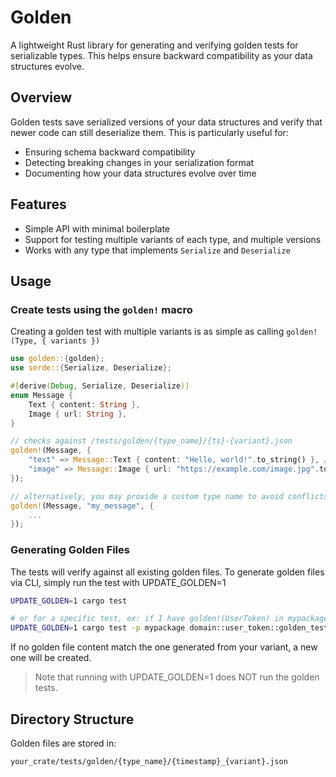 # Golden

A lightweight Rust library for generating and verifying golden tests for serializable types. This helps ensure backward compatibility as your data structures evolve.

## Overview

Golden tests save serialized versions of your data structures and verify that newer code can still deserialize them. This is particularly useful for:

- Ensuring schema backward compatibility
- Detecting breaking changes in your serialization format
- Documenting how your data structures evolve over time

## Features

- Simple API with minimal boilerplate
- Support for testing multiple variants of each type, and multiple versions
- Works with any type that implements `Serialize` and `Deserialize`

## Usage

### Create tests using the `golden!` macro

Creating a golden test with multiple variants is as simple as calling
`golden!(Type, { variants })`

```rust
use golden::{golden};
use serde::{Serialize, Deserialize};

#[derive(Debug, Serialize, Deserialize)]
enum Message {
    Text { content: String },
    Image { url: String },
}

// checks against /tests/golden/{type_name}/{ts}-{variant}.json
golden!(Message, {
    "text" => Message::Text { content: "Hello, world!".to_string() }, // "text" variant
    "image" => Message::Image { url: "https://example.com/image.jpg".to_string() }
});

// alternatively, you may provide a custom type name to avoid conflicts
golden!(Message, "my_message", {
    ...
});

```

### Generating Golden Files

The tests will verify against all existing golden files. To generate golden files via CLI, simply run the test with UPDATE_GOLDEN=1

```bash
UPDATE_GOLDEN=1 cargo test

# or for a specific test, ex: if I have golden!(UserToken) in mypackage/src/domain/user_token.rs
UPDATE_GOLDEN=1 cargo test -p mypackage domain::user_token::golden_test_user_token
```

If no golden file content match the one generated from your variant, a new one will be created.

> Note that running with UPDATE_GOLDEN=1 does NOT run the golden tests.

## Directory Structure

Golden files are stored in:
```
your_crate/tests/golden/{type_name}/{timestamp}_{variant}.json
```
